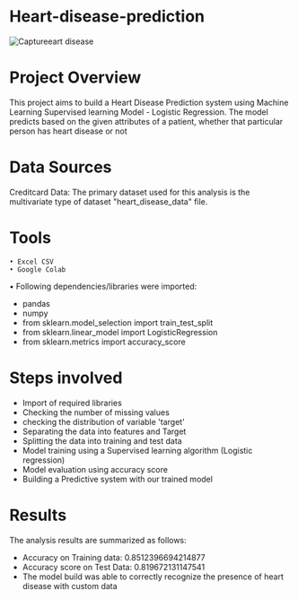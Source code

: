 # Heart-disease-prediction


![Captureeart disease](https://github.com/Mona-Bhagat/Heart-disease-prediction/assets/148805047/3b44f092-0b44-46d3-8313-2d4291f31059)


# Project Overview
This project aims to build a Heart Disease Prediction system using Machine Learning Supervised learning Model - Logistic Regression.  The model predicts based on the given attributes of a patient, whether that particular person has heart disease or not

# Data Sources
Creditcard Data: The primary dataset used for this analysis is the multivariate type of dataset "heart_disease_data" file.


# Tools
	• Excel CSV
 	• Google Colab
  • Following dependencies/libraries were imported:
  * pandas
  * numpy
  * from sklearn.model_selection import train_test_split
  * from sklearn.linear_model import LogisticRegression
  * from sklearn.metrics import accuracy_score
  
# Steps involved

* Import of required libraries
* Checking the number of missing values
* checking the distribution of  variable 'target' 
* Separating the data into features and Target
* Splitting the data into training and test data
* Model training using a Supervised learning algorithm (Logistic regression)
* Model evaluation using accuracy score
* Building a Predictive system with our trained model


# Results
The analysis results are summarized as follows:
* Accuracy on Training data:  0.8512396694214877
* Accuracy score on Test Data:  0.819672131147541
* The model build was able to correctly recognize the presence of heart disease with custom data 
